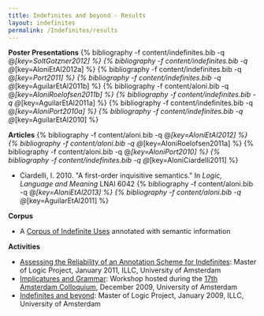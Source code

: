 ```yaml
---
title: Indefinites and beyond - Results
layout: indefinites
permalink: /Indefinites/results
---
```

**Poster Presentations**
{% bibliography -f content/indefinites.bib -q @*[key=SoltGotzner2012] %}
{% bibliography -f content/indefinites.bib -q @*[key=AloniEtAl2012a] %}
{% bibliography -f content/indefinites.bib -q @*[key=Port2011] %}
{% bibliography -f content/indefinites.bib -q @*[key=AguilarEtAl2011b] %}
{% bibliography -f content/aloni.bib -q @*[key=AloniRoelofsen2011b] %}
{% bibliography -f content/indefinites.bib -q @*[key=AguilarEtAl2011a] %}
{% bibliography -f content/indefinites.bib -q @*[key=AloniPort2010a] %}
{% bibliography -f content/indefinites.bib -q @*[key=AguilarEtAl2010] %}


**Articles**
{% bibliography -f content/aloni.bib -q @*[key=AloniEtAl2012] %}
{% bibliography -f content/aloni.bib -q @*[key=AloniRoelofsen2011a] %}
{% bibliography -f content/aloni.bib -q @*[key=AloniPort2010] %}
{% bibliography -f content/indefinites.bib -q @*[key=AloniCiardelli2011] %}
- Ciardelli, I. 2010. "A first-order inquisitive semantics." In <em>Logic, Language and Meaning</em> LNAI 6042
{% bibliography -f content/aloni.bib -q @*[key=AloniEtAl2013] %}
{% bibliography -f content/aloni.bib -q @*[key=AguilarEtAl2011] %}

**Corpus**
- A <a href="/Indefinites/corpus">Corpus of Indefinite Uses</a> annotated with semantic information

**Activities**
- [Assessing the Reliability of an Annotation Scheme for Indefinites](https://staff.science.uva.nl/~raquel/teaching/MoLProject2011/): Master of Logic Project, January 2011, ILLC, University of Amsterdam
- [Implicatures and Grammar](https://www.illc.uva.nl/AC/AC2009/Workshops.html): Workshop hosted during the [17th Amsterdam Colloquium](https://www.illc.uva.nl/AC/AC2009), December 2009, University of Amsterdam
- [Indefinites and beyond](https://www.illc.uva.nl/MScLogic/courses/Projects-0809-Ic/AloniSchulzPort.html): Master of Logic Project, January 2009, ILLC, University of Amsterdam
